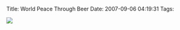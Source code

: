 Title: World Peace Through Beer
Date: 2007-09-06 04:19:31
Tags: 

<a href="http://worldpeacethroughbeer.org/" target="_blank"><img src="http://damog.net/files/misc/wptb.jpg"/></a>
